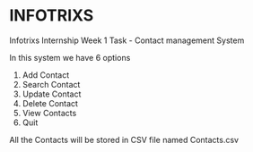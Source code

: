# INFOTRIXS

Infotrixs Internship Week 1 Task - Contact management System

In this system we have 6 options 
1. Add Contact
2. Search Contact
3. Update Contact
4. Delete Contact
5. View Contacts
6. Quit

All the Contacts will be stored in CSV file named Contacts.csv


